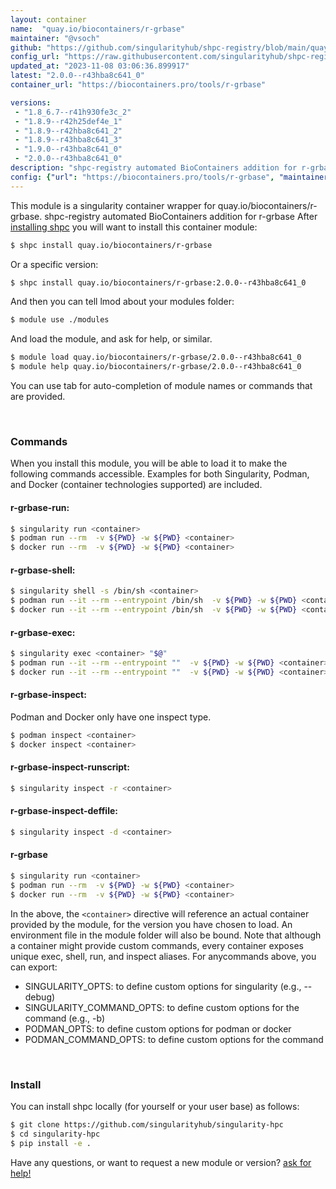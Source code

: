 ```yaml
---
layout: container
name:  "quay.io/biocontainers/r-grbase"
maintainer: "@vsoch"
github: "https://github.com/singularityhub/shpc-registry/blob/main/quay.io/biocontainers/r-grbase/container.yaml"
config_url: "https://raw.githubusercontent.com/singularityhub/shpc-registry/main/quay.io/biocontainers/r-grbase/container.yaml"
updated_at: "2023-11-08 03:06:36.899917"
latest: "2.0.0--r43hba8c641_0"
container_url: "https://biocontainers.pro/tools/r-grbase"

versions:
 - "1.8_6.7--r41h930fe3c_2"
 - "1.8.9--r42h25def4e_1"
 - "1.8.9--r42hba8c641_2"
 - "1.8.9--r43hba8c641_3"
 - "1.9.0--r43hba8c641_0"
 - "2.0.0--r43hba8c641_0"
description: "shpc-registry automated BioContainers addition for r-grbase"
config: {"url": "https://biocontainers.pro/tools/r-grbase", "maintainer": "@vsoch", "description": "shpc-registry automated BioContainers addition for r-grbase", "latest": {"2.0.0--r43hba8c641_0": "sha256:511a3edb1c5a0a915d6abadce1744a32280d7dedcf145618f3995d533c15da7e"}, "tags": {"1.8_6.7--r41h930fe3c_2": "sha256:51bc8563430fac095fc0474d55215cb4fd74746f06eb80d9dae7685caf799531", "1.8.9--r42h25def4e_1": "sha256:763efd94c13300ce9eadff8c4dbe5ca6822fbf6c8c8518ee0eedc2263f62e3e5", "1.8.9--r42hba8c641_2": "sha256:68ae829df7a1982b3a92c04cf89c164a6ff369ec7a067c924d031e7493aebfc6", "1.8.9--r43hba8c641_3": "sha256:c1cd3e90904ab25d350c7be2c0841c902d748e39805305a3f166cfd4e0a5b6b2", "1.9.0--r43hba8c641_0": "sha256:8689ad3741677d1811029dc380ce834bc8ef4a751679e7ef3452ab43ceac9dc5", "2.0.0--r43hba8c641_0": "sha256:511a3edb1c5a0a915d6abadce1744a32280d7dedcf145618f3995d533c15da7e"}, "docker": "quay.io/biocontainers/r-grbase"}
---
```


This module is a singularity container wrapper for quay.io/biocontainers/r-grbase.
shpc-registry automated BioContainers addition for r-grbase
After [installing shpc](#install) you will want to install this container module:


```bash
$ shpc install quay.io/biocontainers/r-grbase
```

Or a specific version:

```bash
$ shpc install quay.io/biocontainers/r-grbase:2.0.0--r43hba8c641_0
```

And then you can tell lmod about your modules folder:

```bash
$ module use ./modules
```

And load the module, and ask for help, or similar.

```bash
$ module load quay.io/biocontainers/r-grbase/2.0.0--r43hba8c641_0
$ module help quay.io/biocontainers/r-grbase/2.0.0--r43hba8c641_0
```

You can use tab for auto-completion of module names or commands that are provided.

<br>

### Commands

When you install this module, you will be able to load it to make the following commands accessible.
Examples for both Singularity, Podman, and Docker (container technologies supported) are included.

#### r-grbase-run:

```bash
$ singularity run <container>
$ podman run --rm  -v ${PWD} -w ${PWD} <container>
$ docker run --rm  -v ${PWD} -w ${PWD} <container>
```

#### r-grbase-shell:

```bash
$ singularity shell -s /bin/sh <container>
$ podman run --it --rm --entrypoint /bin/sh  -v ${PWD} -w ${PWD} <container>
$ docker run --it --rm --entrypoint /bin/sh  -v ${PWD} -w ${PWD} <container>
```

#### r-grbase-exec:

```bash
$ singularity exec <container> "$@"
$ podman run --it --rm --entrypoint ""  -v ${PWD} -w ${PWD} <container> "$@"
$ docker run --it --rm --entrypoint ""  -v ${PWD} -w ${PWD} <container> "$@"
```

#### r-grbase-inspect:

Podman and Docker only have one inspect type.

```bash
$ podman inspect <container>
$ docker inspect <container>
```

#### r-grbase-inspect-runscript:

```bash
$ singularity inspect -r <container>
```

#### r-grbase-inspect-deffile:

```bash
$ singularity inspect -d <container>
```



#### r-grbase

```bash
$ singularity run <container>
$ podman run --rm  -v ${PWD} -w ${PWD} <container>
$ docker run --rm  -v ${PWD} -w ${PWD} <container>
```


In the above, the `<container>` directive will reference an actual container provided
by the module, for the version you have chosen to load. An environment file in the
module folder will also be bound. Note that although a container
might provide custom commands, every container exposes unique exec, shell, run, and
inspect aliases. For anycommands above, you can export:

 - SINGULARITY_OPTS: to define custom options for singularity (e.g., --debug)
 - SINGULARITY_COMMAND_OPTS: to define custom options for the command (e.g., -b)
 - PODMAN_OPTS: to define custom options for podman or docker
 - PODMAN_COMMAND_OPTS: to define custom options for the command

<br>

### Install

You can install shpc locally (for yourself or your user base) as follows:

```bash
$ git clone https://github.com/singularityhub/singularity-hpc
$ cd singularity-hpc
$ pip install -e .
```

Have any questions, or want to request a new module or version? [ask for help!](https://github.com/singularityhub/singularity-hpc/issues)